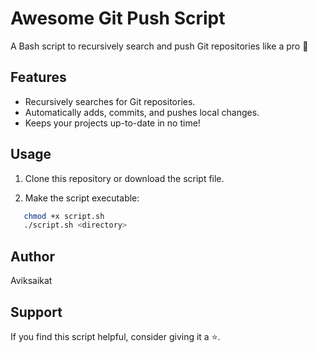 # Awesome Git Push Script

A Bash script to recursively search and push Git repositories like a pro 🚀

## Features

- Recursively searches for Git repositories.
- Automatically adds, commits, and pushes local changes.
- Keeps your projects up-to-date in no time!

## Usage

1. Clone this repository or download the script file.

2. Make the script executable:
```bash
   chmod +x script.sh
   ./script.sh <directory>
```

## Author
Aviksaikat

## Support
If you find this script helpful, consider giving it a ⭐️.